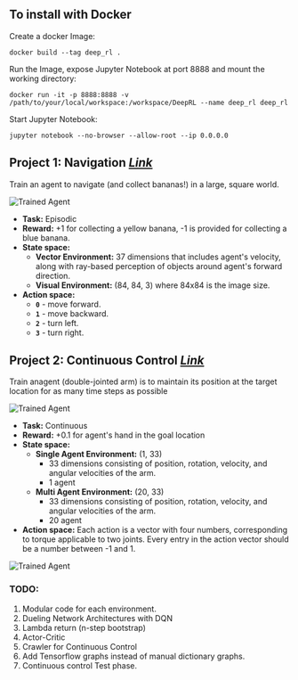 
## To install with Docker

Create a docker Image:

    docker build --tag deep_rl .

Run the Image, expose Jupyter Notebook at port 8888 and mount the working directory:
    
    docker run -it -p 8888:8888 -v /path/to/your/local/workspace:/workspace/DeepRL --name deep_rl deep_rl
    
Start Jupyter Notebook:
    
    jupyter notebook --no-browser --allow-root --ip 0.0.0.0
    

[//]: # (Image References)

[image1]: https://user-images.githubusercontent.com/10624937/42135619-d90f2f28-7d12-11e8-8823-82b970a54d7e.gif "Trained Agent"

Project 1: Navigation [*Link*](https://github.com/Sardhendu/DeepRL/tree/master/src/navigation)
-----------

Train an agent to navigate (and collect bananas!) in a large, square world.  

![Trained Agent][image1]
 
    
   * **Task:** Episodic
   * **Reward:** +1 for collecting a yellow banana, -1 is provided for collecting a blue banana.  
   * **State space:** 
      * **Vector Environment:** 37 dimensions that includes agent's velocity, along with ray-based perception of objects around agent's forward direction.  
      * **Visual Environment:** (84, 84, 3) where 84x84 is the image size.
   * **Action space:** 
       - **`0`** - move forward.
       - **`1`** - move backward.
       - **`2`** - turn left.
       - **`3`** - turn right.
       
       
       
[//]: # (Image References)

[image2]: https://user-images.githubusercontent.com/10624937/43851024-320ba930-9aff-11e8-8493-ee547c6af349.gif "Trained Agent"


 Project 2: Continuous Control [*Link*](https://github.com/Sardhendu/DeepRL/tree/master/src/continuous_control)
-----------

Train anagent (double-jointed arm) is to maintain its position at the target location for as many time steps as possible 

![Trained Agent][image2]
 
    
   * **Task:** Continuous
   * **Reward:** +0.1 for agent's hand in the goal location  
   * **State space:** 
      * **Single Agent Environment:** (1, 33)
         * 33 dimensions consisting of position, rotation, velocity, and angular velocities of the arm.
         * 1 agent   
      * **Multi Agent Environment:** (20, 33)
         * 33 dimensions consisting of position, rotation, velocity, and angular velocities of the arm.
         * 20 agent 
   * **Action space:** 
       Each action is a vector with four numbers, corresponding to torque applicable to two joints. Every entry in the action vector should be a number between -1 and 1.
 
 
[//]: # (Image References)      
       
[image3]: https://user-images.githubusercontent.com/10624937/43851646-d899bf20-9b00-11e8-858c-29b5c2c94ccc.png "Crawler"

![Trained Agent][image3] 
            
 
 ### TODO:
 1. Modular code for each environment.
 2. Dueling Network Architectures with DQN
 3. Lambda return (n-step bootstrap)
 4. Actor-Critic
 5. Crawler for Continuous Control
 6. Add Tensorflow graphs instead of manual dictionary graphs.
 7. Continuous control Test phase.

 

 